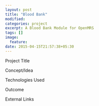 ```yaml
---
layout: post
title: "Blood Bank"
modified:
categories: project
excerpt: A Blood Bank Module for OpenMRS
tags: []
image:
  feature:
date: 2015-04-15T21:57:38+05:30
---
```


Project Title

Concept/Idea

Technologies Used

Outcome

External Links